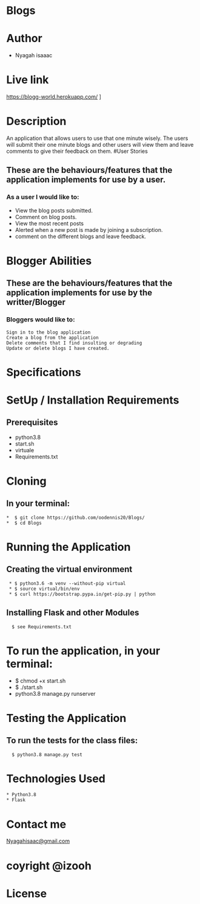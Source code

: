 # Blogs

# Author
* Nyagah isaaac
# Live link
  https://blogg-world.herokuapp.com/ ]

# Description

An application that allows users to use that one minute wisely. The users will submit their one minute blogs and other users will view them and leave comments to give their feedback on them.
#User Stories

## These are the behaviours/features that the application implements for use by a user.

### As a user I would like to:

   * View the blog posts submitted.
   * Comment on blog posts.
   * View the most recent posts
   * Alerted when a new post is made by joining a subscription.
   * comment on the different blogs and leave feedback.

# Blogger Abilities

## These are the behaviours/features that the application implements for use by the writter/Blogger

### Bloggers would like to:

    Sign in to the blog application
    Create a blog from the application
    Delete comments that I find insulting or degrading
    Update or delete blogs I have created.

# Specifications
# SetUp / Installation Requirements
## Prerequisites

   * python3.8
   * start.sh
   * virtuale
   * Requirements.txt

# Cloning

   ## In your terminal:

    *  $ git clone https://github.com/oodennis20/Blogs/
    *  $ cd Blogs

# Running the Application

   ## Creating the virtual environment

     * $ python3.6 -m venv --without-pip virtual
     * $ source virtual/bin/env
     * $ curl https://bootstrap.pypa.io/get-pip.py | python

  ##  Installing Flask and other Modules

      $ see Requirements.txt

# To run the application, in your terminal:

 * $ chmod +x start.sh
 * $ ./start.sh
 * python3.8 manage.py runserver
 
# Testing the Application

   ## To run the tests for the class files:

      $ python3.8 manage.py test

# Technologies Used

    * Python3.8
    * Flask
    
 # Contact me
 Nyagahisaac@gmail.com
 
 # coyright @izooh
 # License
